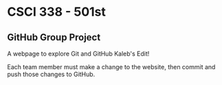 # CSCI 338 - 501st

## GitHub Group Project

A webpage to explore Git and GitHub
Kaleb's Edit!

Each team member must make a change to the website, then commit and push those changes to GitHub.
